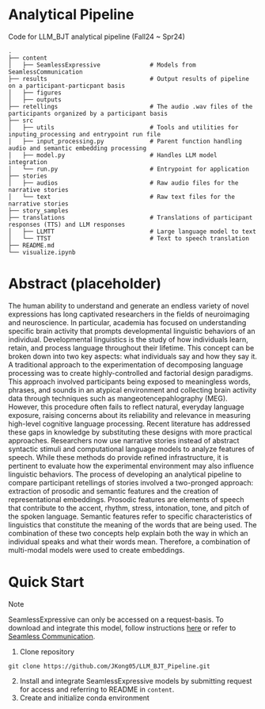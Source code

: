# Analytical Pipeline
Code for LLM_BJT analytical pipeline (Fall24 ~ Spr24)

```
.
├── content
│   ├── SeamlessExpressive              # Models from SeamlessCommunication
├── results                             # Output results of pipeline on a participant-particpant basis
│   ├── figures
│   ├── outputs
├── retellings                          # The audio .wav files of the participants organized by a participant basis
├── src
│   ├── utils                           # Tools and utilities for inputing_processing and entrypoint run file
│   ├── input_processing.py             # Parent function handling audio and semantic embedding processing
│   ├── model.py                        # Handles LLM model integration
│   └── run.py                          # Entrypoint for application
├── stories
│   ├── audios                          # Raw audio files for the narrative stories
│   └── text                            # Raw text files for the narrative stories
├── story_samples
├── translations                        # Translations of participant responses (TTS) and LLM responses
│   ├── LLMTT                           # Large language model to text
│   └── TTST                            # Text to speech translation
├── README.md
└── visualize.ipynb
```

# Abstract (placeholder)
The human ability to understand and generate an endless variety of novel expressions has long captivated researchers in the fields of neuroimaging and neuroscience. In particular, academia has focused on understanding specific brain activity that prompts developmental linguistic behaviors of an individual. Developmental linguistics is the study of how individuals learn, retain, and process language throughout their lifetime. This concept can be broken down into two key aspects: what individuals say and how they say it. A traditional approach to the experimentation of decomposing language processing was to create highly-controlled and factorial design paradigms. This approach involved participants being exposed to meaningless words, phrases, and sounds in an atypical environment and collecting brain activity data through techniques such as mangeotencepahlography (MEG). However, this procedure often fails to reflect natural, everyday language exposure, raising concerns about its reliability and relevance in measuring high-level cognitive language processing. Recent literature has addressed these gaps in knowledge by substituting these designs with more practical approaches. Researchers now use narrative stories instead of abstract syntactic stimuli and computational language models to analyze features of speech. While these methods do provide refined infrastructure, it is pertinent to evaluate how the experimental environment may also influence linguistic behaviors. The process of developing an analytical pipeline to compare participant retellings of stories involved a two-pronged approach: extraction of prosodic and semantic features and the creation of representational embeddings. Prosodic features are elements of speech that contribute to the accent, rhythm, stress, intonation, tone, and pitch of the spoken language. Semantic features refer to specific characteristics of linguistics that constitute the meaning of the words that are being used. The combination of these two concepts help explain both the way in which an individual speaks and what their words mean. Therefore, a combination of multi-modal models were used to create embeddings.

# Quick Start
> [!NOTE]
> SeamlessExpressive can only be accessed on a request-basis. To download and integrate this model, follow instructions [here](https://github.com/JKong05/LLM_BJT_Pipeline/tree/main/content) or refer to [Seamless Communication](https://github.com/facebookresearch/seamless_communication/tree/main).
1. Clone repository
```
git clone https://github.com/JKong05/LLM_BJT_Pipeline.git
```
2. Install and integrate SeamlessExpressive models by submitting request for access and referring to README in `content`.
3. Create and initialize conda environment
```

```

